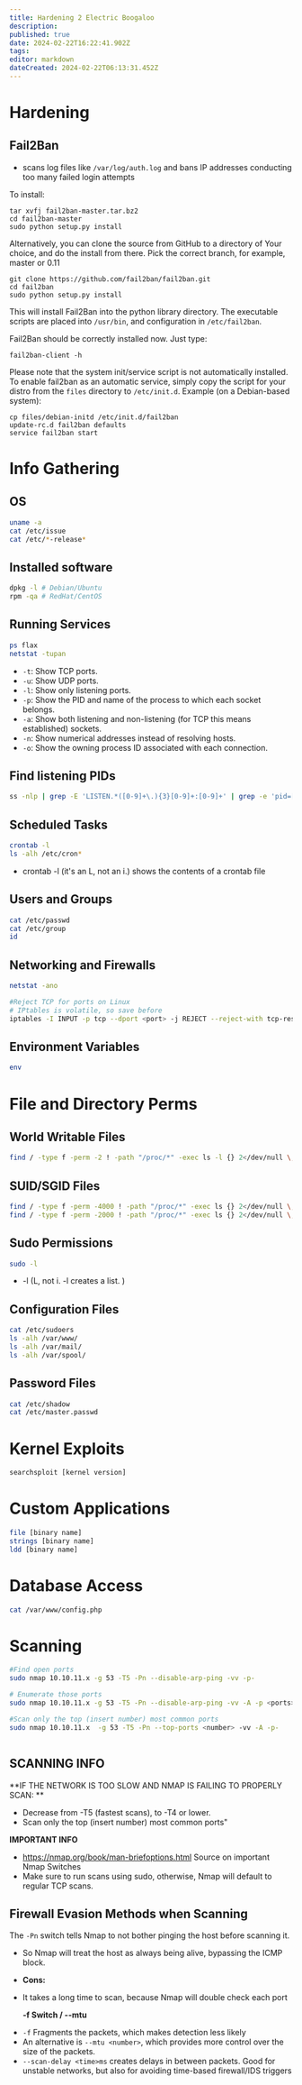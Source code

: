 ```yaml
---
title: Hardening 2 Electric Boogaloo
description: 
published: true
date: 2024-02-22T16:22:41.902Z
tags: 
editor: markdown
dateCreated: 2024-02-22T06:13:31.452Z
---
```


# Hardening

## Fail2Ban 

- scans log files like `/var/log/auth.log` and bans IP addresses conducting too many failed login attempts

To install:

```
tar xvfj fail2ban-master.tar.bz2
cd fail2ban-master
sudo python setup.py install
```

Alternatively, you can clone the source from GitHub to a directory of Your choice, and do the install from there. Pick the correct branch, for example, master or 0.11

```
git clone https://github.com/fail2ban/fail2ban.git
cd fail2ban
sudo python setup.py install 
```

This will install Fail2Ban into the python library directory. The executable scripts are placed into `/usr/bin`, and configuration in `/etc/fail2ban`.

Fail2Ban should be correctly installed now. Just type:

```
fail2ban-client -h
```

Please note that the system init/service script is not automatically installed. To enable fail2ban as an automatic service, simply copy the script for your distro from the `files` directory to `/etc/init.d`. Example (on a Debian-based system):

```
cp files/debian-initd /etc/init.d/fail2ban
update-rc.d fail2ban defaults
service fail2ban start
```

# Info Gathering
## OS
```bash
uname -a
cat /etc/issue
cat /etc/*-release*
```
## Installed software
```bash
dpkg -l # Debian/Ubuntu
rpm -qa # RedHat/CentOS
```
## Running Services
```bash
ps flax
netstat -tupan
```
- `-t`: Show TCP ports.
- `-u`: Show UDP ports.
- `-l`: Show only listening ports.
- `-p`: Show the PID and name of the process to which each socket belongs.
- `-a`: Show both listening and non-listening (for TCP this means established) sockets.
- `-n`: Show numerical addresses instead of resolving hosts.
- `-o`: Show the owning process ID associated with each connection.
## Find listening PIDs
```bash
ss -nlp | grep -E 'LISTEN.*([0-9]+\.){3}[0-9]+:[0-9]+' | grep -e 'pid=[0-9]*'
```
## Scheduled Tasks
```bash
crontab -l
ls -alh /etc/cron*
```
- crontab -l   (it's an L, not an i.) shows the contents of a crontab file


## Users and Groups
```bash
cat /etc/passwd
cat /etc/group
id
```
## Networking and Firewalls
```bash
netstat -ano

#Reject TCP for ports on Linux 
# IPtables is volatile, so save before 
iptables -I INPUT -p tcp --dport <port> -j REJECT --reject-with tcp-reset

```
## Environment Variables
```bash
env
```
# File and Directory Perms
## World Writable Files
```bash
find / -type f -perm -2 ! -path "/proc/*" -exec ls -l {} 2</dev/null \;
```
## SUID/SGID Files
```bash
find / -type f -perm -4000 ! -path "/proc/*" -exec ls {} 2</dev/null \; # SUID
find / -type f -perm -2000 ! -path "/proc/*" -exec ls {} 2</dev/null \; # SGID
```
## Sudo Permissions
```bash
sudo -l
```
 - -l (L, not i. -l creates a list. )
## Configuration Files
```bash
cat /etc/sudoers
ls -alh /var/www/
ls -alh /var/mail/
ls -alh /var/spool/
```
## Password Files
```bash
cat /etc/shadow
cat /etc/master.passwd
```
# Kernel Exploits
```bash
searchsploit [kernel version]
```
# Custom Applications
```bash
file [binary name]
strings [binary name]
ldd [binary name]
```
# Database Access
```bash
cat /var/www/config.php
```
# Scanning
```bash
#Find open ports
sudo nmap 10.10.11.x -g 53 -T5 -Pn --disable-arp-ping -vv -p-

# Enumerate those ports
sudo nmap 10.10.11.x -g 53 -T5 -Pn --disable-arp-ping -vv -A -p <ports> 

#Scan only the top (insert number) most common ports
sudo nmap 10.10.11.x  -g 53 -T5 -Pn --top-ports <number> -vv -A -p-



```

## SCANNING INFO
**IF THE NETWORK IS TOO SLOW AND NMAP IS FAILING TO PROPERLY SCAN: **
- Decrease from -T5 (fastest scans), to -T4 or lower. 
- Scan only the top (insert number) most common ports"

**IMPORTANT INFO**
- https://nmap.org/book/man-briefoptions.html Source on important Nmap Switches
- Make sure to run scans using sudo, otherwise, Nmap will default to regular TCP scans. 
## Firewall Evasion Methods when Scanning

 The ```-Pn```  switch tells Nmap to not bother pinging the host before scanning it.
- So Nmap will treat the host as always being alive, bypassing the ICMP block.

- **Cons:**
* It takes a long time to scan, because Nmap will double check each port


	**-f Switch / --mtu**
- `-f` Fragments the packets, which makes detection less likely
- An alternative is ```--mtu <number>```, which provides more control over the size of the packets.
- ```--scan-delay <time>ms``` creates delays in between packets. Good for unstable networks, but also for avoiding time-based firewall/IDS triggers
		




